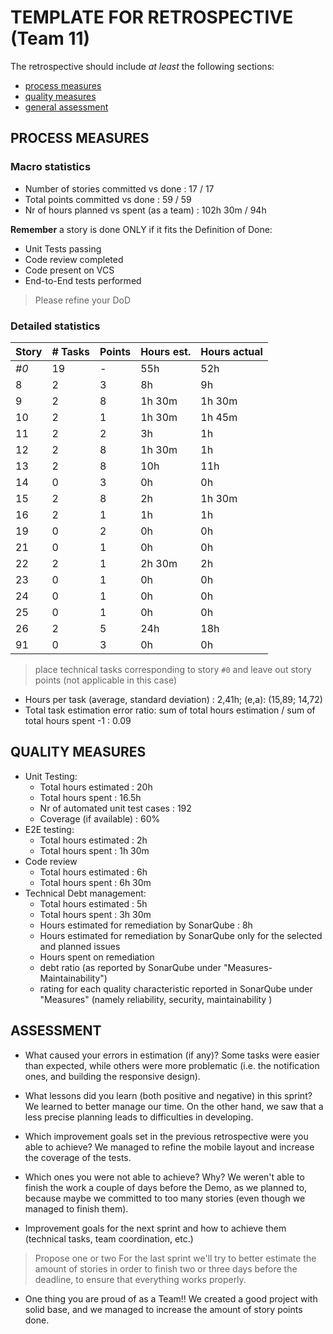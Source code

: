 TEMPLATE FOR RETROSPECTIVE (Team 11)
=====================================

The retrospective should include _at least_ the following
sections:

- [process measures](#process-measures)
- [quality measures](#quality-measures)
- [general assessment](#assessment)

## PROCESS MEASURES 

### Macro statistics

- Number of stories committed vs done : 17 / 17
- Total points committed vs done : 59 / 59
- Nr of hours planned vs spent (as a team) : 102h 30m / 94h

**Remember**  a story is done ONLY if it fits the Definition of Done:
 
- Unit Tests passing
- Code review completed
- Code present on VCS
- End-to-End tests performed

> Please refine your DoD 

### Detailed statistics

| Story  | # Tasks | Points | Hours est. | Hours actual |
|--------|---------|--------|------------|--------------|
| _#0_   | 19      |    -   | 55h        | 52h          |
| 8      | 2       | 3      | 8h         | 9h           |
| 9      | 2       | 8      | 1h 30m     | 1h 30m       |
| 10     | 2       | 1      | 1h 30m     | 1h 45m       |
| 11     | 2       | 2      | 3h         | 1h           | 
| 12     | 2       | 8      | 1h 30m     | 1h           | 
| 13     | 2       | 8      | 10h        | 11h          | 
| 14     | 0       | 3      | 0h         | 0h           |
| 15     | 2       | 8      | 2h         | 1h 30m       |
| 16     | 2       | 1      | 1h         | 1h           | 
| 19     | 0       | 2      | 0h         | 0h           |
| 21     | 0       | 1      | 0h         | 0h           |
| 22     | 2       | 1      | 2h 30m     | 2h           |
| 23     | 0       | 1      | 0h         | 0h           |
| 24     | 0       | 1      | 0h         | 0h           | 
| 25     | 0       | 1      | 0h         | 0h           | 
| 26     | 2       | 5      | 24h        | 18h          |
| 91     | 0       | 3      | 0h         | 0h           |

> place technical tasks corresponding to story `#0` and leave out story points (not applicable in this case)

- Hours per task (average, standard deviation) : 2,41h; (e,a): (15,89; 14,72)
- Total task estimation error ratio: sum of total hours estimation / sum of total hours spent -1 : 0.09

  
## QUALITY MEASURES 

- Unit Testing:
  - Total hours estimated : 20h
  - Total hours spent : 16.5h
  - Nr of automated unit test cases : 192
  - Coverage (if available) : 60%
- E2E testing:
  - Total hours estimated : 2h
  - Total hours spent : 1h 30m
- Code review 
  - Total hours estimated : 6h
  - Total hours spent : 6h 30m
- Technical Debt management:
  - Total hours estimated : 5h
  - Total hours spent : 3h 30m
  - Hours estimated for remediation by SonarQube : 8h
  - Hours estimated for remediation by SonarQube only for the selected and planned issues
  - Hours spent on remediation
  - debt ratio (as reported by SonarQube under "Measures-Maintainability")
  - rating for each quality characteristic reported in SonarQube under "Measures" (namely reliability, security, maintainability )
  


## ASSESSMENT

- What caused your errors in estimation (if any)?
  Some tasks were easier than expected, while others were more problematic (i.e. the notification ones, and building the responsive design).

- What lessons did you learn (both positive and negative) in this sprint?
  We learned to better manage our time. On the other hand, we saw that a less precise planning leads to difficulties in developing.

- Which improvement goals set in the previous retrospective were you able to achieve?
  We managed to refine the mobile layout and increase the coverage of the tests.
  
- Which ones you were not able to achieve? Why?
  We weren't able to finish the work a couple of days before the Demo, as we planned to, because maybe we committed to too many stories (even though we managed to finish them).

- Improvement goals for the next sprint and how to achieve them (technical tasks, team coordination, etc.)
> Propose one or two
For the last sprint we'll try to better estimate the amount of stories in order to finish two or three days before the deadline, to ensure that everything works properly.

- One thing you are proud of as a Team!!
  We created a good project with solid base, and we managed to increase the amount of story points done.
